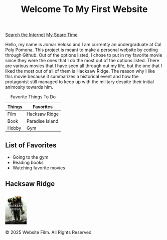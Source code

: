<!DOCTYPE html>
<html lang="en">
<head>
  <!-- Requirement-1.A -->
  <title>First Website</title>
</head>
  
<body>
  <!-- Requirement-1.B -->
  <header>
    <h1>Welcome To My First Website</h1>
  </header>

  <!-- Requirement-1.D -->
  <nav>
      <!-- Requirement-1.I -->
      <a href = "https://www.google.com" objective ="_empty">Search the Internet</a>
      <!-- Requirement-1.J -->
      <a href = "sparetime.html">My Spare Time</a>
  </nav>

  <!-- Requirement-1.G -->
  <p> Hello, my name is Jomar Veloso and I am currently an undergraduate at Cal Poly Pomona. This project is meant to make a personal website by coding through Github. Out of the options listed, I chose to put in my favorite movie since they were the ones that I do the most out of the options listed. There are various movies that I have seen all through out my life, but the one that I liked the most out of all of them is Hacksaw Ridge. The reason why I like this movie because it summarizes a historical event and how the protagonist still managed to keep up with the military despite their initial animosity towards him.</p>
</body>

<!-- Requirement-1.P -->
<table>
  <caption>Favorite Things To Do</caption>
      <tr>
         <th>Things</th>
         <th>Favorites</th>
      </tr>
   <tbody>
       <tr>
         <td>Film</td>
         <td>Hacksaw Ridge</td>
       </tr>
       <tr>
         <td>Book</td>
         <td>Paradise Island</td>
       </tr>
       <tr>
         <td>Hobby</td>
         <td>Gym</td>
        </tr>
  </tbody>
</table>

<!-- Requirement-1.K -->
<h2>List of Favorites</h2>
  <ul>
      <li>Going to the gym</li>
      <li>Reading books</li>
      <li>Watching favorite movies</li>
  </ul>

  <!-- Requiremet-1.N -->
  <h2>Hacksaw Ridge</h2>
    <img src = "Screenshot 2025-09-21 231408.png"
      height = 100>

 <!-- Requirement-1.C -->
  <footer>
    <p>&copy 2025 Website Film. All Rights Reserved</p>
  </footer>
